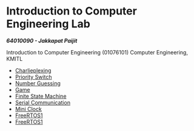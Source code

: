 # Introduction to Computer Engineering Lab

***64010090 - Jakkapat Paijit***

Introduction to Computer Engineering (01076101) Computer Engineering, KMITL
<br>

- [Charlieplexing](https://github.com/Bourbxn/itc_lab/tree/master/lab-1)
- [Priority Switch](https://github.com/Bourbxn/itc_lab/tree/master/lab-2)
- [Number Guessing](https://github.com/Bourbxn/itc_lab/tree/master/lab-3)
- [Game](https://github.com/Bourbxn/itc_lab/tree/master/lab-4)
- [Finite State Machine](https://github.com/Bourbxn/itc_lab/tree/master/lab-5)
- [Serial Communication](https://github.com/Bourbxn/itc_lab/tree/master/lab-6)
- [Mini Clock](https://github.com/Bourbxn/itc_lab/tree/master/lab-7)
- [FreeRTOS1](https://github.com/Bourbxn/itc_lab/tree/master/lab-8)
- [FreeRTOS1](https://github.com/Bourbxn/itc_lab/tree/master/lab-9)
